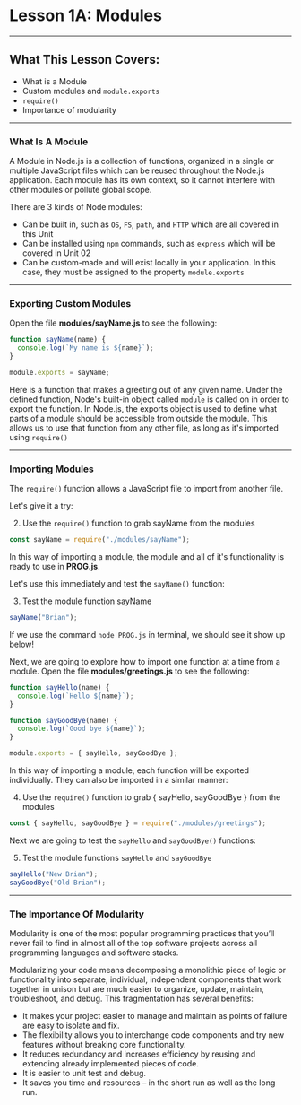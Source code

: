 # Lesson 1A: Modules

---

## What This Lesson Covers:

- What is a Module
- Custom modules and `module.exports`
- `require()`
- Importance of modularity

---

### What Is A Module

A Module in Node.js is a collection of functions, organized in a single or multiple JavaScript files which can be reused throughout the Node.js application. Each module has its own context, so it cannot interfere with other modules or pollute global scope.

There are 3 kinds of Node modules:

- Can be built in, such as `OS`, `FS`, `path`, and `HTTP` which are all covered in this Unit
- Can be installed using `npm` commands, such as `express` which will be covered in Unit 02
- Can be custom-made and will exist locally in your application. In this case, they must be assigned to the property `module.exports`

---

### Exporting Custom Modules

Open the file **modules/sayName.js** to see the following:

```js
function sayName(name) {
  console.log(`My name is ${name}`);
}

module.exports = sayName;
```

Here is a function that makes a greeting out of any given name. Under the defined function, Node's built-in object called `module` is called on in order to export the function. In Node.js, the exports object is used to define what parts of a module should be accessible from outside the module. This allows us to use that function from any other file, as long as it's imported using `require()`

---

### Importing Modules

The `require()` function allows a JavaScript file to import from another file.

Let's give it a try:

2. Use the `require()` function to grab sayName from the modules

```js
const sayName = require("./modules/sayName");
```

In this way of importing a module, the module and all of it's functionality is ready to use in **PROG.js**.

Let's use this immediately and test the `sayName()` function:

3. Test the module function sayName

```js
sayName("Brian");
```

If we use the command `node PROG.js` in terminal, we should see it show up below!

Next, we are going to explore how to import one function at a time from a module. Open the file **modules/greetings.js** to see the following:

```js
function sayHello(name) {
  console.log(`Hello ${name}`);
}

function sayGoodBye(name) {
  console.log(`Good bye ${name}`);
}

module.exports = { sayHello, sayGoodBye };
```

In this way of importing a module, each function will be exported individually. They can also be imported in a similar manner:

4. Use the `require()` function to grab { sayHello, sayGoodBye } from the modules

```js
const { sayHello, sayGoodBye } = require("./modules/greetings");
```

Next we are going to test the `sayHello` and `sayGoodBye()` functions:

5. Test the module functions `sayHello` and `sayGoodBye`

```js
sayHello("New Brian");
sayGoodBye("Old Brian");
```

---

### The Importance Of Modularity

Modularity is one of the most popular programming practices that you’ll never fail to find in almost all of the top software projects across all programming languages and software stacks.

Modularizing your code means decomposing a monolithic piece of logic or functionality into separate, individual, independent components that work together in unison but are much easier to organize, update, maintain, troubleshoot, and debug. This fragmentation has several benefits:

- It makes your project easier to manage and maintain as points of failure are easy to isolate and fix.
- The flexibility allows you to interchange code components and try new features without breaking core functionality.
- It reduces redundancy and increases efficiency by reusing and extending already implemented pieces of code.
- It is easier to unit test and debug.
- It saves you time and resources – in the short run as well as the long run.
